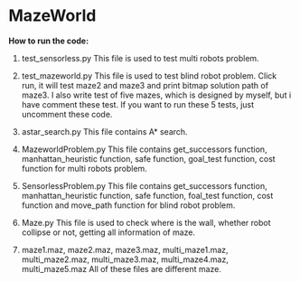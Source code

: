# MazeWorld
**How to run the code:**

1. test_sensorless.py
This file is used to test multi robots problem.

2. test_mazeworld.py
This file is used to test blind robot problem. Click run, it will test maze2 and maze3 and print bitmap solution path of maze3.
I also write test of five mazes, which is designed by myself, but i have comment these test. If you want to run these 5 tests, just uncomment these code.

3. astar_search.py
This file contains A* search.

4. MazeworldProblem.py
This file contains get_successors function, manhattan_heuristic function, safe function, goal_test function, cost function for multi robots problem.

5. SensorlessProblem.py
This file contains get_successors function, manhattan_heuristic function, safe function, foal_test function, cost function and move_path function for blind robot problem.

6. Maze.py
This file is used to check where is the wall, whether robot collipse or not, getting all information of maze.

7. maze1.maz, maze2.maz, maze3.maz, multi_maze1.maz, multi_maze2.maz, multi_maze3.maz, multi_maze4.maz, multi_maze5.maz
All of these files are different maze.
